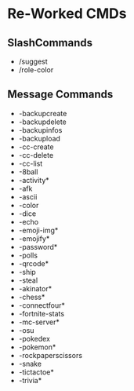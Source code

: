 # Re-Worked CMDs

## SlashCommands

- /suggest
- /role-color

## Message Commands

- -backupcreate
- -backupdelete
- -backupinfos
- -backupload
- -cc-create
- -cc-delete
- -cc-list
- -8ball
- -activity*
- -afk
- -ascii
- -color
- -dice
- -echo
- -emoji-img*
- -emojify*
- -password*
- -polls
- -qrcode*
- -ship
- -steal
- -akinator*
- -chess*
- -connectfour*
- -fortnite-stats
- -mc-server*
- -osu
- -pokedex
- -pokemon*
- -rockpaperscissors
- -snake
- -tictactoe*
- -trivia*